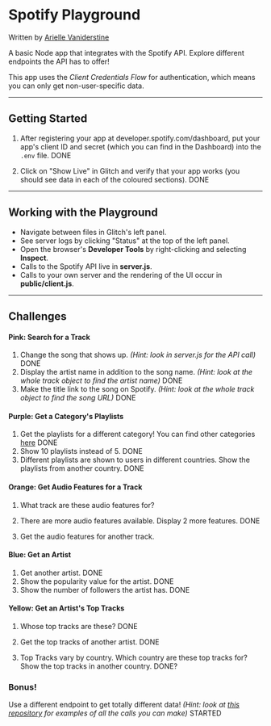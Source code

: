 Spotify Playground
=========================

Written by [Arielle Vaniderstine](https://twitter.com/imariari)

A basic Node app that integrates with the Spotify API. Explore different endpoints the API has to offer!

This app uses the *Client Credentials Flow* for authentication, which means you can only get non-user-specific data.

-----

## Getting Started

1. After registering your app at developer.spotify.com/dashboard, put your app's client ID and secret (which you can find in the Dashboard) into the `.env` file.
DONE

2. Click on "Show Live" in Glitch and verify that your app works (you should see data in each of the coloured sections).
DONE
-----

## Working with the Playground

- Navigate between files in Glitch's left panel.
- See server logs by clicking "Status" at the top of the left panel.
- Open the browser's **Developer Tools** by right-clicking and selecting **Inspect**.
- Calls to the Spotify API live in **server.js**.
- Calls to your own server and the rendering of the UI occur in **public/client.js**.

-----

## Challenges

#### Pink: Search for a Track

1. Change the song that shows up. *(Hint: look in server.js for the API call)*
DONE
2. Display the artist name in addition to the song name. *(Hint: look at the whole track object to find the artist name)*
DONE
3. Make the title link to the song on Spotify. *(Hint: look at the whole track object to find the song URL)*
DONE
#### Purple: Get a Category's Playlists

1. Get the playlists for a different category! You can find other categories [here](https://beta.developer.spotify.com/console/get-browse-categories/)
DONE
2. Show 10 playlists instead of 5.
DONE
3. Different playlists are shown to users in different countries. Show the playlists from another country.
DONE

#### Orange: Get Audio Features for a Track

1. What track are these audio features for?

2. There are more audio features available. Display 2 more features.
DONE
3. Get the audio features for another track.

#### Blue: Get an Artist

1. Get another artist.
DONE
2. Show the popularity value for the artist.
DONE
3. Show the number of followers the artist has.
DONE
#### Yellow: Get an Artist's Top Tracks

1. Whose top tracks are these?
DONE
2. Get the top tracks of another artist.
DONE

3. Top Tracks vary by country. Which country are these top tracks for? Show the top tracks in another country.
DONE?

### Bonus!

Use a different endpoint to get totally different data! *(Hint: look at [this repository](https://github.com/thelinmichael/spotify-web-api-node/) for examples of all the calls you can make)*
STARTED
